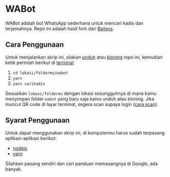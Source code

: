 # WABot
 
WABot adalah bot WhatsApp sederhana untuk mencari hadis dan terjemahnya. Repo ini adalah hasil fork dari [Baileys](https://github.com/adiwajshing/Baileys).

## Cara Penggunaan

Untuk menjalankan skrip ini, silakan [unduh](https://www.google.com/search?q=cara+download+github+repo) atau [kloning](https://www.google.com/search?q=cara+kloning+github+repo) repo ini, kemudian ketik perintah berikut di [terminal](https://www.google.com/search?q=terminal+komputer):
1. ``` cd lokasi/foldermu/wabot ```
2. ``` yarn ```
3. ``` yarn carihadis ```

Sesuaikan `lokasi/foldermu` dengan lokasi sesungguhnya di mana kamu menyimpan folder `wabot` yang baru saja kamu unduh atau kloning. Jika muncul QR code di layar terminal, segera scan supaya login ([cara scan](https://faq.whatsapp.com/1079327266110265/?locale=id_ID&cms_platform=android)).

## Syarat Penggunaan

Untuk dapat menggunakan skrip ini, di komputermu harus sudah terpasang aplikasi-aplikasi berikut:
- [nodejs](https://nodejs.org)
- [yarn](https://yarnpkg.com/)

Silahkan pasang sendiri dan cari panduan memasangnya di Google, ada banyak.